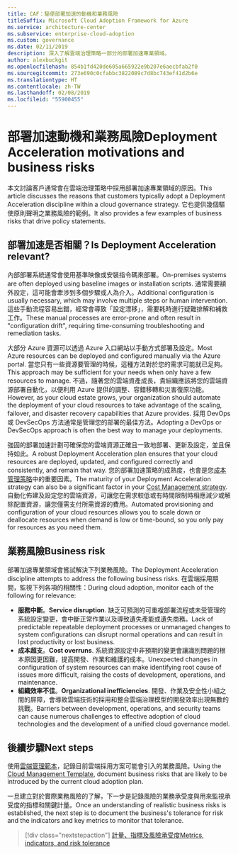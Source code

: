 ```yaml
---
title: CAF：驅使部署加速的動機和業務風險
titleSuffix: Microsoft Cloud Adoption Framework for Azure
ms.service: architecture-center
ms.subservice: enterprise-cloud-adoption
ms.custom: governance
ms.date: 02/11/2019
description: 深入了解雲端治理策略一部分的部署加速專業領域。
author: alexbuckgit
ms.openlocfilehash: 854b1fd420de605a665922e9b207e6aecbfab2f0
ms.sourcegitcommit: 273e690c0cfabbc3822089c7d8bc743ef41d2b6e
ms.translationtype: HT
ms.contentlocale: zh-TW
ms.lasthandoff: 02/08/2019
ms.locfileid: "55900455"
---
```

# <a name="deployment-acceleration-motivations-and-business-risks"></a><span data-ttu-id="24e0f-103">部署加速動機和業務風險</span><span class="sxs-lookup"><span data-stu-id="24e0f-103">Deployment Acceleration motivations and business risks</span></span>

<span data-ttu-id="24e0f-104">本文討論客戶通常會在雲端治理策略中採用部署加速專業領域的原因。</span><span class="sxs-lookup"><span data-stu-id="24e0f-104">This article discusses the reasons that customers typically adopt a Deployment Acceleration discipline within a cloud governance strategy.</span></span> <span data-ttu-id="24e0f-105">它也提供幾個驅使原則聲明之業務風險的範例。</span><span class="sxs-lookup"><span data-stu-id="24e0f-105">It also provides a few examples of business risks that drive policy statements.</span></span>

<!-- markdownlint-disable MD026 -->

## <a name="is-deployment-acceleration-relevant"></a><span data-ttu-id="24e0f-106">部署加速是否相關？</span><span class="sxs-lookup"><span data-stu-id="24e0f-106">Is Deployment Acceleration relevant?</span></span>

<span data-ttu-id="24e0f-107">內部部署系統通常會使用基準映像或安裝指令碼來部署。</span><span class="sxs-lookup"><span data-stu-id="24e0f-107">On-premises systems are often deployed using baseline images or installation scripts.</span></span> <span data-ttu-id="24e0f-108">通常需要額外設定，這可能會牽涉到多個步驟或人為介入。</span><span class="sxs-lookup"><span data-stu-id="24e0f-108">Additional configuration is usually necessary, which may involve multiple steps or human intervention.</span></span> <span data-ttu-id="24e0f-109">這些手動流程容易出錯，經常會導致「設定漂移」，需要耗時進行疑難排解和補救工作。</span><span class="sxs-lookup"><span data-stu-id="24e0f-109">These manual processes are error-prone and often result in "configuration drift", requiring time-consuming troubleshooting and remediation tasks.</span></span>

<span data-ttu-id="24e0f-110">大部分 Azure 資源可以透過 Azure 入口網站以手動方式部署及設定。</span><span class="sxs-lookup"><span data-stu-id="24e0f-110">Most Azure resources can be deployed and configured manually via the Azure portal.</span></span> <span data-ttu-id="24e0f-111">當您只有一些資源要管理的時候，這種方法對於您的需求可能就已足夠。</span><span class="sxs-lookup"><span data-stu-id="24e0f-111">This approach may be sufficient for your needs when only have a few resources to manage.</span></span> <span data-ttu-id="24e0f-112">不過，隨著您的雲端資產成長，貴組織應該將您的雲端資源部署自動化，以便利用 Azure 提供的調整、容錯移轉和災害復原功能。</span><span class="sxs-lookup"><span data-stu-id="24e0f-112">However, as your cloud estate grows, your organization should automate the deployment of your cloud resources to take advantage of the scaling, failover, and disaster recovery capabilities that Azure provides.</span></span> <span data-ttu-id="24e0f-113">採用 DevOps 或 DevSecOps 方法通常是管理您的部署的最佳方法。</span><span class="sxs-lookup"><span data-stu-id="24e0f-113">Adopting a DevOps or DevSecOps approach is often the best way to manage your deployments.</span></span>

<span data-ttu-id="24e0f-114">強固的部署加速計劃可確保您的雲端資源正確且一致地部署、更新及設定，並且保持如此。</span><span class="sxs-lookup"><span data-stu-id="24e0f-114">A robust Deployment Acceleration plan ensures that your cloud resources are deployed, updated, and configured correctly and consistently, and remain that way.</span></span> <span data-ttu-id="24e0f-115">您的部署加速策略的成熟度，也會是您[成本管理策略](../cost-management/overview.md)中的重要因素。</span><span class="sxs-lookup"><span data-stu-id="24e0f-115">The maturity of your Deployment Acceleration strategy can also be a significant factor in your [Cost Management strategy](../cost-management/overview.md).</span></span> <span data-ttu-id="24e0f-116">自動化佈建及設定您的雲端資源，可讓您在需求較低或有時間限制時相應減少或解除配置資源，讓您僅需支付所需資源的費用。</span><span class="sxs-lookup"><span data-stu-id="24e0f-116">Automated provisioning and configuration of your cloud resources allows you to scale down or deallocate resources when demand is low or time-bound, so you only pay for resources as you need them.</span></span>

## <a name="business-risk"></a><span data-ttu-id="24e0f-117">業務風險</span><span class="sxs-lookup"><span data-stu-id="24e0f-117">Business risk</span></span>

<span data-ttu-id="24e0f-118">部署加速專業領域會嘗試解決下列業務風險。</span><span class="sxs-lookup"><span data-stu-id="24e0f-118">The Deployment Acceleration discipline attempts to address the following business risks.</span></span> <span data-ttu-id="24e0f-119">在雲端採用期間，監視下列各項的相關性：</span><span class="sxs-lookup"><span data-stu-id="24e0f-119">During cloud adoption, monitor each of the following for relevance:</span></span>

- <span data-ttu-id="24e0f-120">**服務中斷**。</span><span class="sxs-lookup"><span data-stu-id="24e0f-120">**Service disruption**.</span></span> <span data-ttu-id="24e0f-121">缺乏可預測的可重複部署流程或未受管理的系統設定變更，會中斷正常作業以及導致遺失產能或遺失商務。</span><span class="sxs-lookup"><span data-stu-id="24e0f-121">Lack of predictable repeatable deployment processes or unmanaged changes to system configurations can disrupt normal operations and can result in lost productivity or lost business.</span></span>
- <span data-ttu-id="24e0f-122">**成本超支**。</span><span class="sxs-lookup"><span data-stu-id="24e0f-122">**Cost overruns**.</span></span> <span data-ttu-id="24e0f-123">系統資源設定中非預期的變更會讓識別問題的根本原因更困難，提高開發、作業和維護的成本。</span><span class="sxs-lookup"><span data-stu-id="24e0f-123">Unexpected changes in configuration of system resources can make identifying root cause of issues more difficult, raising the costs of development, operations, and maintenance.</span></span>
- <span data-ttu-id="24e0f-124">**組織效率不佳**。</span><span class="sxs-lookup"><span data-stu-id="24e0f-124">**Organizational inefficiencies**.</span></span> <span data-ttu-id="24e0f-125">開發、作業及安全性小組之間的屏障，會導致雲端技術的採用和整合雲端治理模型的開發效率出現無數的挑戰。</span><span class="sxs-lookup"><span data-stu-id="24e0f-125">Barriers between development, operations, and security teams can cause numerous challenges to effective adoption of cloud technologies and the development of a unified cloud governance model.</span></span>

## <a name="next-steps"></a><span data-ttu-id="24e0f-126">後續步驟</span><span class="sxs-lookup"><span data-stu-id="24e0f-126">Next steps</span></span>

<span data-ttu-id="24e0f-127">使用[雲端管理範本](./template.md)，記錄目前雲端採用方案可能會引入的業務風險。</span><span class="sxs-lookup"><span data-stu-id="24e0f-127">Using the [Cloud Management Template](./template.md), document business risks that are likely to be introduced by the current cloud adoption plan.</span></span>

<span data-ttu-id="24e0f-128">一旦建立對於實際業務風險的了解，下一步是記錄風險的業務承受度與用來監視承受度的指標和關鍵計量。</span><span class="sxs-lookup"><span data-stu-id="24e0f-128">Once an understanding of realistic business risks is established, the next step is to document the business's tolerance for risk and the indicators and key metrics to monitor that tolerance.</span></span>

> [!div class="nextstepaction"]
> [<span data-ttu-id="24e0f-129">計量、指標及風險承受度</span><span class="sxs-lookup"><span data-stu-id="24e0f-129">Metrics, indicators, and risk tolerance</span></span>](./metrics-tolerance.md)
